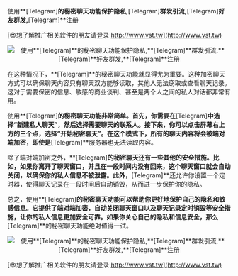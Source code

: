 使用**[Telegram]**的秘密聊天功能保护隐私,**[Telegram]**群发引流,**[Telegram]**好友群发,**[Telegram]**注册

[😍想了解推广相关软件的朋友请登录 http://www.vst.tw](http://www.vst.tw)

 <center><img src="https://vst.tw/MP4/tuiguang/png/1.png" alt="使用**[Telegram]**的秘密聊天功能保护隐私,**[Telegram]**群发引流,**[Telegram]**好友群发,**[Telegram]**注册"></center>

在这种情况下，**[Telegram]**的秘密聊天功能就显得尤为重要。这种加密聊天方式可以确保聊天内容只有聊天双方能够读取，其他人无法窃取或查看聊天记录。这对于需要保密的信息、敏感的商业谈判、甚至是两个人之间的私人对话都非常有用。

使用**[Telegram]**的秘密聊天功能非常简单。首先，你需要在**[Telegram]**中选择“新建私人聊天”，然后选择需要聊天的联系人。接下来，你可以点击屏幕右上方的三个点，选择“开始秘密聊天”。在这个模式下，所有的聊天内容将会被端对端加密，即使是**[Telegram]**服务器也无法读取内容。

除了端对端加密之外，**[Telegram]**的秘密聊天还有一些其他的安全措施。比如，如果你离开了聊天窗口，并且在一段时间内没有回来，这个聊天窗口就会自动关闭，以确保你的私人信息不被泄露。此外，**[Telegram]**还允许你设置一个定时器，使得聊天记录在一段时间后自动销毁，从而进一步保护你的隐私。

总之，使用**[Telegram]**的秘密聊天功能可以帮助你更好地保护自己的隐私和敏感信息。它提供了端对端加密，自动关闭聊天窗口以及聊天记录定时销毁等安全措施，让你的私人信息更加安全可靠。如果你关心自己的隐私和信息安全，那么**[Telegram]**的秘密聊天功能绝对值得一试。

 <center><img src="https://vst.tw/MP4/tuiguang/png/5.png" alt="使用**[Telegram]**的秘密聊天功能保护隐私,**[Telegram]**群发引流,**[Telegram]**好友群发,**[Telegram]**注册"></center>

[😍想了解推广相关软件的朋友请登录 http://www.vst.tw](http://www.vst.tw)



